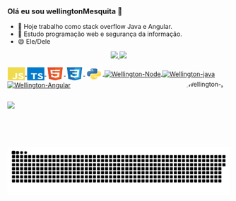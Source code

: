 ### Olá eu sou wellingtonMesquita 👋

- 🔭 Hoje trabalho como stack overflow Java e Angular.
- 🌱 Estudo programação web e segurança da informação.
- 😄 Ele/Dele

<div align="center">
  <a href="https://github.com/wellingtonMesquita">
  <img height="180em" src="https://github-readme-stats.vercel.app/api?username=wellingtonMesquita&show_icons=true&theme=dracula&include_all_commits=true&count_private=true"/>
  <img height="180em" src="https://github-readme-stats.vercel.app/api/top-langs/?username=wellingtonMesquita&layout=compact&langs_count=7&theme=dark"/>
</div>
<div style="display: inline_block"><br>
  <img align="center" alt="Wellington-Js" height="30" width="40" src="https://raw.githubusercontent.com/devicons/devicon/master/icons/javascript/javascript-plain.svg">
  <img align="center" alt="Wellington-Ts" height="30" width="40" src="https://raw.githubusercontent.com/devicons/devicon/master/icons/typescript/typescript-plain.svg">
  <img align="center" alt="Wellington-HTML" height="30" width="40" src="https://raw.githubusercontent.com/devicons/devicon/master/icons/html5/html5-original.svg">
  <img align="center" alt="Wellington-CSS" height="30" width="40" src="https://raw.githubusercontent.com/devicons/devicon/master/icons/css3/css3-original.svg">
  <img align="center" alt="Wellington-Python" height="30" width="40" src="https://raw.githubusercontent.com/devicons/devicon/master/icons/python/python-original.svg">
  <img align="center" alt="Wellington-Node" height="30" width="40" src="https://cdn.jsdelivr.net/gh/devicons/devicon/icons/nodejs/nodejs-original-wordmark.svg">
  <img align="center" alt="Wellington-java" height="30" width="40" src="https://cdn.jsdelivr.net/gh/devicons/devicon/icons/java/java-original-wordmark.svg">
  <img align="center" alt="Wellington-Angular" height="30" width="40" src="https://cdn.jsdelivr.net/gh/devicons/devicon/icons/angularjs/angularjs-original.svg">
  <img align="right" alt="Wellington-pic" height="150" style="border-radius:50px;" src="https://i.picasion.com/pic91/c2d90cf8f8bba76b294a3f91ef3bd2e0.gif">
</div>
  
   ##
   <a href = "mailto:wellington88tads@gmail.com"><img src="https://img.shields.io/badge/-Gmail-%23333?style=for-the-badge&logo=gmail&logoColor=white" target="_blank"></a>
<div> 
 
  ![Snake animation](https://github.com/wellingtonMesquita/wellingtonMesquita/blob/output/github-contribution-grid-snake.svg)
 
</div>
